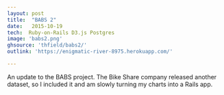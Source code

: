 ```yaml
---
layout: post
title:  "BABS 2"
date:   2015-10-19
tech:  Ruby-on-Rails D3.js Postgres
image: 'babs2.png'
ghsource: 'thfield/babs2/'
outlink: 'https://enigmatic-river-8975.herokuapp.com/'

---
```

An update to the BABS project.  The Bike Share company released another dataset, so I included it and am slowly turning my charts into a Rails app.
